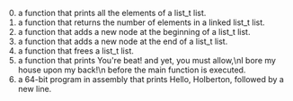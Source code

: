 0. a function that prints all the elements of a list_t list.
1. a function that returns the number of elements in a linked list_t list.
2. a function that adds a new node at the beginning of a list_t list.
3. a function that adds a new node at the end of a list_t list.
4. a function that frees a list_t list.
100. a function that prints You're beat! and yet, you must allow,\nI bore my house upon my back!\n before the main function is executed.
101. a 64-bit program in assembly that prints Hello, Holberton, followed by a new line.
